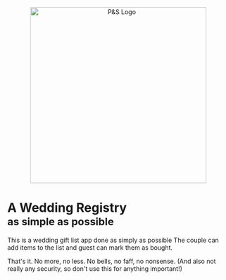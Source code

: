 <div align="center">
<img alt="P&S Logo" src="https://github.com/ryalto/ryalto-v4/assets/29845460/5797d39f-3433-4736-a20e-70a2762008a7" width="400" >
</div>

# A Wedding Registry<br><sup> as simple as possible</sup>

This is a wedding gift list app done as simply as possible
The couple can add items to the list and guest can mark them as bought.

That's it. No more, no less.
No bells, no faff, no nonsense. (And also not really any security, so don't use this for anything important!)
